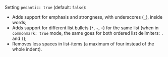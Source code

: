 Setting `pedantic: true` (default: `false`):

- Adds support for emphasis and strongness, with underscores (`_`), inside words;
- Adds support for different list bullets (`*`, `-`, `+`) for the same list (when in `commonmark: true` mode, the same goes for both ordered list delimiters: `.` and `)`);
- Removes less spaces in list-items (a maximum of four instead of the whole indent).
